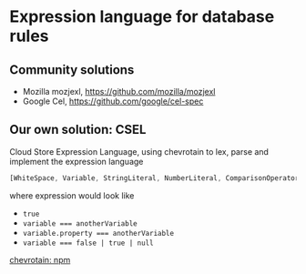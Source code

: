 # Expression language for database rules

## Community solutions
- Mozilla mozjexl, https://github.com/mozilla/mozjexl
- Google Cel, https://github.com/google/cel-spec

## Our own solution: CSEL
Cloud Store Expression Language, using chevrotain to lex, parse and implement the expression language
```js 
[WhiteSpace, Variable, StringLiteral, NumberLiteral, ComparisonOperators, StrictEqual, AdditiveOperators, Addition, Subtraction, DotAccessor, Booleans, False, True, Identifier]
```
where expression would look like 
- ```true``` 
- ``` variable === anotherVariable ```
- ``` variable.property === anotherVariable ```
- ``` variable === false | true | null ```

[chevrotain: npm](https://npmjs.com/package/chevrotain)
